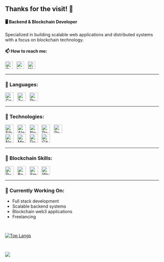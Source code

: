 ## Thanks for the visit! 👋

#### 🖥️ Backend & Blockchain Developer

Specialized in building scalable web applications and distributed systems with a focus on blockchain technology.

#### 📫 How to reach me:

[<img src="https://img.shields.io/badge/Gmail-D14836?style=for-the-badge&logo=Email&logoColor=white" alt="Gmail logo" title="Gmail" height="25" />](mailto:contact@ayoubomari.com)
&nbsp;
[<img src="https://img.shields.io/badge/LinkedIn-0077B5?style=for-the-badge&logo=linkedin&logoColor=white" alt="LinkedIn logo" title="LinkedIn" height="25" />](https://www.linkedin.com)
&nbsp;
[<img src="https://img.shields.io/badge/Website-000000?style=for-the-badge&logo=About.me&logoColor=white" alt="Website logo" title="Website" height="25" />](https://ayoubomari.com)

<hr>

### 🦾 Languages:

<div>
  <img src="https://img.shields.io/badge/Go-00ADD8?style=for-the-badge&logo=go&logoColor=white" alt="Go logo" title="Go" height="28" />
  &nbsp;
  
  <img src="https://img.shields.io/badge/TypeScript-3178C6.svg?style=for-the-badge&logo=TypeScript&logoColor=white" alt="TypeScript logo" title="TypeScript" height="28" />
  &nbsp;
  
  <img src="https://img.shields.io/badge/Python-3776AB.svg?style=for-the-badge&logo=Python&logoColor=white" alt="Pyhton logo" title="Python" height="28" />
  &nbsp;
<hr>

### 🤖 Technologies:

<div>
  <img src="https://img.shields.io/badge/Fiber-00ADD8?style=for-the-badge&logo=go&logoColor=white" alt="Fiber logo" title="Fiber" height="28" />
  &nbsp;
  <img src="https://img.shields.io/badge/Algorand-000000?style=for-the-badge&logo=algorand&logoColor=white" alt="Algorand logo" title="Algorand" height="28" />
  &nbsp;
  <img src="https://img.shields.io/badge/Next.js-000000?style=for-the-badge&logo=nextdotjs&logoColor=white" alt="NextJS logo" title="NextJS" height="28" />
  &nbsp;
  <img src="https://img.shields.io/badge/PostgreSQL-316192?style=for-the-badge&logo=postgresql&logoColor=white" alt="PostgreSQL logo" title="PostgreSQL" height="28" />
  &nbsp;
  <img src="https://img.shields.io/badge/Redis-DC382D?style=for-the-badge&logo=redis&logoColor=white" alt="Redis logo" title="Redis" height="28" />
  &nbsp;
  <br>
  <img src="https://img.shields.io/badge/Node.js-339933?style=for-the-badge&logo=nodedotjs&logoColor=white" alt="Node.js logo" title="Node" height="28" />
  &nbsp;
  <img src="https://img.shields.io/badge/MongoDB-4EA94B?style=for-the-badge&logo=mongodb&logoColor=white" alt="MongoDB logo" title="MongoDB" height="28" />
  &nbsp;
  <img src="https://img.shields.io/badge/Docker-2496ED?style=for-the-badge&logo=docker&logoColor=white" alt="Docker logo" title="Docker" height="28" />
  &nbsp;
  <img src="https://img.shields.io/badge/Git-F05032?style=for-the-badge&logo=git&logoColor=white" alt="Git logo" title="Git" height="28" />
</div>
<hr>

### 🔗 Blockchain Skills:

<div>
  <img src="https://img.shields.io/badge/PyTeal-000000?style=for-the-badge&logo=algorand&logoColor=white" alt="PyTeal logo" title="PyTeal" height="28" />
  &nbsp;
  <img src="https://img.shields.io/badge/Beaker-000000?style=for-the-badge&logo=algorand&logoColor=white" alt="Beaker logo" title="Beaker" height="28" />
  &nbsp;
  <img src="https://img.shields.io/badge/Smart_Contracts-000000?style=for-the-badge&logo=ethereum&logoColor=white" alt="Smart Contracts logo" title="Smart Contracts" height="28" />
  &nbsp;
  <img src="https://img.shields.io/badge/Web3.js-F16822?style=for-the-badge&logo=web3.js&logoColor=white" alt="Web3.js logo" title="Web3.js" height="28" />
</div>
<hr>

### 🌱 Currently Working On:

- Full stack development
- Scalable backend systems
- Blockchain web3 applications
- Freelancing

<br>

[![Top Langs](https://github-readme-stats.vercel.app/api/top-langs/?username=ayoubomari&layout=compact)](https://github.com/ayoubomari/github-readme-stats)

<br>

![](https://komarev.com/ghpvc/?username=ayoubomari&style=flat-square&color=lightgrey)
